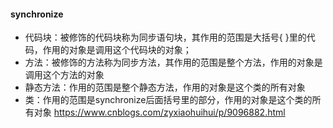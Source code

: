 ####  synchronize
- 代码块：被修饰的代码块称为同步语句块，其作用的范围是大括号{ }里的代码，作用的对象是调用这个代码块的对象；
- 方法：被修饰的方法称为同步方法，其作用的范围是整个方法，作用的对象是调用这个方法的对象
- 静态方法：作用的范围是整个静态方法，作用的对象是这个类的所有对象
- 类：作用的范围是synchronize后面括号里的部分，作用的对象是这个类的所有对象
https://www.cnblogs.com/zyxiaohuihui/p/9096882.html

